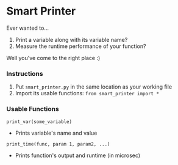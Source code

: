 # Smart Printer

Ever wanted to...
1. Print a variable along with its variable name?
2. Measure the runtime performance of your function? 

Well you've come to the right place :)


### Instructions
1. Put `smart_printer.py` in the same location as your working file
2. Import its usable functions: `from smart_printer import *`


### Usable Functions
`print_var(some_variable)`
* Prints variable's name and value

`print_time(func, param 1, param2, ...)`
* Prints function's output and runtime (in microsec)

